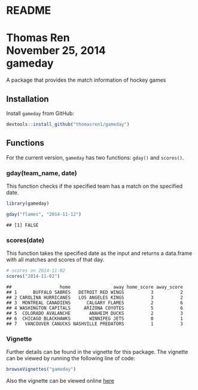 # README
Thomas Ren  
November 25, 2014  
gameday
=======

A package that provides the match information of hockey games

## Installation
Install `gameday` from GitHub:


```r
devtools::install_github("thomasren1/gameday")
```

## Functions
For the current version, `gameday` has two functions: `gday()` and `scores()`.

### gday(team_name, date)
This function checks if the specified team has a match on the specified date.


```r
library(gameday)
```

```r
gday("flames", "2014-11-12")
```

```
## [1] FALSE
```

### scores(date)

This function takes the specified date as the input and returns a data.frame with all matches and scores of that day.


```r
# scores on 2014-11-02
scores("2014-11-02")
```

```
##                  home                away home_score away_score
## 1      BUFFALO SABRES   DETROIT RED WINGS          3          2
## 2 CAROLINA HURRICANES   LOS ANGELES KINGS          3          2
## 3  MONTREAL CANADIENS      CALGARY FLAMES          2          6
## 4 WASHINGTON CAPITALS     ARIZONA COYOTES          5          6
## 5  COLORADO AVALANCHE       ANAHEIM DUCKS          2          3
## 6  CHICAGO BLACKHAWKS       WINNIPEG JETS          0          1
## 7   VANCOUVER CANUCKS NASHVILLE PREDATORS          1          3
```

### Vignette
Further details can be found in the vignette for this package. The vignette can be viewed by running the following line of code:


```r
browseVignettes("gameday")
```

Also the vignette can be viewed online [here](https://github.com/thomasren1/gameday/blob/master/vignettes/overview.Rmd)
